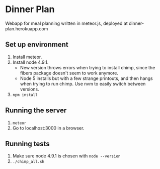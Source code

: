 # Dinner Plan
Webapp for meal planning written in meteor.js, deployed at dinner-plan.herokuapp.com

## Set up environment

1. Install meteor.
2. Install node 4.9.1. 
   - New version throws errors when trying to install chimp, since the fibers package doesn't seem to work anymore. 
   - Node 5 installs but with a few strange printouts, and then hangs when trying to run chimp.
   Use nvm to easily switch between versions.
3. `npm install`

## Running the server

1. `meteor`
2. Go to localhost:3000 in a browser.

## Running tests

1. Make sure node 4.9.1 is chosen with `node --version`
2. `./chimp_all.sh`
